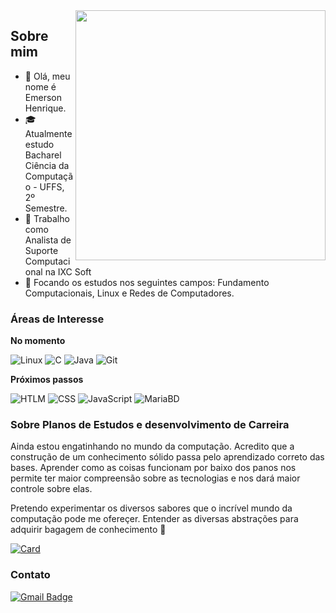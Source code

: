 <img src="https://raw.githubusercontent.com/MicaelliMedeiros/micaellimedeiros/master/image/computer-illustration.png" min-width="400px" max-width="400px" width="400px" align="right">

<h2>Sobre mim</h2>

- 👋 Olá, meu nome é Emerson Henrique.
- 🎓 Atualmente estudo Bacharel Ciência da Computação - UFFS, 2º Semestre.
- 💼 Trabalho como Analista de Suporte Computacional na IXC Soft
- 🌱 Focando os estudos nos seguintes campos: Fundamento Computacionais, Linux e Redes de Computadores.

<h3>Áreas de Interesse</h3>

**No momento**

![Linux](https://img.shields.io/badge/Linux-E34F26?style=for-the-badge&logo=linux&logoColor=black)
![C](https://img.shields.io/badge/C-00599C?style=for-the-badge&logo=c&logoColor=white)
![Java](https://img.shields.io/badge/Java-ED8B00?style=for-the-badge&logo=java&logoColor=white)
![Git](https://img.shields.io/badge/Git-E34F26?style=for-the-badge&logo=git&logoColor=white)

**Próximos passos**

![HTLM](https://img.shields.io/badge/HTML5-E34F26?style=for-the-badge&logo=html5&logoColor=white)
![CSS](https://img.shields.io/badge/CSS3-1572B6?style=for-the-badge&logo=css3&logoColor=white)
![JavaScript](https://img.shields.io/badge/JavaScript-F7DF1E?style=for-the-badge&logo=javascript&logoColor=black)
![MariaBD](https://img.shields.io/badge/MariaDB-01529E?style=for-the-badge&logo=mariadb&logoColor=white)

<h3>Sobre Planos de Estudos e desenvolvimento de Carreira</h3>

<p>
  Ainda estou engatinhando no mundo da computação. Acredito que a construção de um conhecimento sólido passa pelo aprendizado correto das bases.
  Aprender como as coisas funcionam por baixo dos panos nos permite ter maior compreensão sobre as tecnologias e nos dará maior controle sobre elas.
</p>

<p>
  Pretendo experimentar os diversos sabores que o incrível mundo da computação pode me ofereçer. Entender as diversas abstrações para adquirir bagagem de conhecimento 🧠
</p>

[![Card](https://github-readme-stats.vercel.app/api/top-langs/?username=EmersonComar&hide=html&layout=compact&theme=radical)](https://github.com/anuraghazra/github-readme-stats)

<h3>Contato</h3>

[![Gmail Badge](https://img.shields.io/badge/-emerson.hcomar@gmail.com-006bed?style=flat-square&logo=Gmail&logoColor=white&link=mailto:emerson.hcomar@gmail.com)](mailto:emerson.hcomar@gmail.com)
